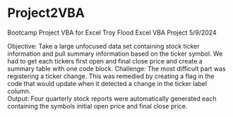 # Project2VBA
Bootcamp Project VBA for Excel
Troy Flood
Excel VBA Project 
5/9/2024

Objective: Take a large unfocused data set containing stock ticker information and pull summary information based on the ticker symbol.  We had to get each tickers first open and final close price and create a summary table with one code block.
Challenge: The most difficult part was registering a ticker change.  This was remedied by creating a flag in the code that would update when it detected a change in the ticker label column.  
Output: Four quarterly stock reports were automatically generated each containing the symbols initial open price and final close price. 

